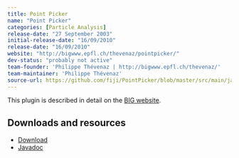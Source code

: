 ```yaml
---
title: Point Picker
name: "Point Picker"
categories: [Particle Analysis]
release-date: "27 September 2003"
initial-release-date: "16/09/2010"
release-date: "16/09/2010"
website: "http://bigwww.epfl.ch/thevenaz/pointpicker/"
dev-status: "probably not active"
team-founder: 'Philippe Thévenaz | http://bigwww.epfl.ch/thevenaz/'
team-maintainer: 'Philippe Thévenaz'
source-url: https://github.com/fiji/PointPicker/blob/master/src/main/java/PointPicker_.java
---
```


This plugin is described in detail on the [BIG website](http://bigwww.epfl.ch/thevenaz/pointpicker/).

## Downloads and resources

* [Download](http://bigwww.epfl.ch/thevenaz/pointpicker/pointpicker.zip)
* [Javadoc](http://bigwww.epfl.ch/thevenaz/pointpicker/api/)
